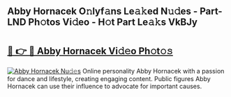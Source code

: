 ## Abby Hornacek O𝚗lyf𝚊ns Le𝚊𝚔ed N𝚞𝚍es - Part-LND Ph𝚘tos Vi𝚍eo - H𝚘t Part Le𝚊𝚔s VkBJy

# <h2><a href="http://hf0hkyu.feru.top/?c=Abby+Hornacek">🔗 👉 🔴 Abby Hornacek Vi𝚍𝚎o Ph𝚘t𝚘𝚜</a></h2>

[![Abby Hornacek Nu𝚍𝚎s](https://i.imgur.com/0TWrTi3.gif)](http://hf0hkyu.feru.top/?c=Abby+Hornacek)
Online personality Abby Hornacek with a passion for dance and lifestyle, creating engaging content. Public figures Abby Hornacek can use their influence to advocate for important causes. 
